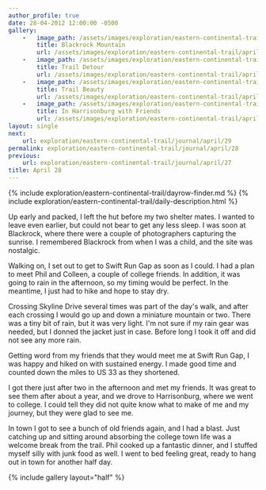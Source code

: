 ```yaml
---
author_profile: true
date: 28-04-2012 12:00:00 -0500
gallery:
    -   image_path: /assets/images/exploration/eastern-continental-trail/april/small/28-1.jpg
        title: Blackrock Mountain
        url: /assets/images/exploration/eastern-continental-trail/april/large/28-1.jpg
    -   image_path: /assets/images/exploration/eastern-continental-trail/april/small/28-2.jpg
        title: Trail Detour
        url: /assets/images/exploration/eastern-continental-trail/april/large/28-2.jpg
    -   image_path: /assets/images/exploration/eastern-continental-trail/april/small/28-3.jpg
        title: Trail Beauty
        url: /assets/images/exploration/eastern-continental-trail/april/large/28-3.jpg
    -   image_path: /assets/images/exploration/eastern-continental-trail/april/small/28-4.jpg
        title: In Harrisonburg with Friends
        url: /assets/images/exploration/eastern-continental-trail/april/large/28-4.jpg
layout: single
next:
    url: exploration/eastern-continental-trail/journal/april/29
permalink: exploration/eastern-continental-trail/journal/april/28
previous:
    url: exploration/eastern-continental-trail/journal/april/27
title: April 28
---
```

{% include exploration/eastern-continental-trail/dayrow-finder.md %}
{% include exploration/eastern-continental-trail/daily-description.html %}

Up early and packed, I left the hut before my two shelter mates. I wanted to leave even earlier, but could not bear to get any less sleep. I was soon at Blackrock, where there were a couple of photographers capturing the sunrise. I remembered Blackrock from when I was a child, and the site was nostalgic.

Walking on, I set out to get to Swift Run Gap as soon as I could. I had a plan to meet Phil and Colleen, a couple of college friends. In addition, it was going to rain in the afternoon, so my timing would be perfect. In the meantime, I just had to hike and hope to stay dry.

Crossing Skyline Drive several times was part of the day's walk, and after each crossing I would go up and down a miniature mountain or two. There was a tiny bit of rain, but it was very light. I'm not sure if my rain gear was needed, but I donned the jacket just in case. Before long I took it off and did not see any more rain.

Getting word from my friends that they would meet me at Swift Run Gap, I was happy and hiked on with sustained energy. I made good time and counted down the miles to US 33 as they shortened.

I got there just after two in the afternoon and met my friends. It was great to see them after about a year, and we drove to Harrisonburg, where we went to college. I could tell they did not quite know what to make of me and my journey, but they were glad to see me.

In town I got to see a bunch of old friends again, and I had a blast. Just catching up and sitting around absorbing the college town life was a welcome break from the trail. Phil cooked up a fantastic dinner, and I stuffed myself silly with junk food as well. I went to bed feeling great, ready to hang out in town for another half day.

{% include gallery layout="half" %}
